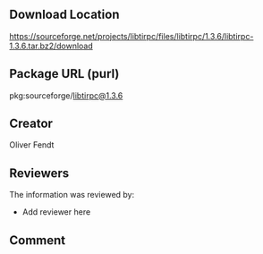 ## Download Location

https://sourceforge.net/projects/libtirpc/files/libtirpc/1.3.6/libtirpc-1.3.6.tar.bz2/download

## Package URL (purl)

pkg:sourceforge/libtirpc@1.3.6

## Creator

Oliver Fendt

## Reviewers

The information was reviewed by:

* Add reviewer here

## Comment

